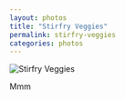 ```yaml
---
layout: photos  
title: "Stirfry Veggies"  
permalink: stirfry-veggies  
categories: photos
---
```


![Stirfry Veggies](http://jonkit.ca/cdn/photos/2017-01-14-stirfry-veggies.jpeg)

Mmm
